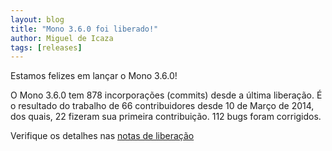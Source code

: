 ```yaml
---
layout: blog
title: "Mono 3.6.0 foi liberado!"
author: Miguel de Icaza
tags: [releases]
---
```


Estamos felizes em lançar o Mono 3.6.0!

O Mono 3.6.0 tem 878 incorporações (commits) desde a última liberação. É o resultado do trabalho de 66 contribuidores desde 10 de Março de 2014, dos quais, 22 fizeram sua primeira contribuição. 112 bugs foram corrigidos.

Verifique os detalhes nas [notas de liberação](/docs/about-mono/releases/3.6.0/)
